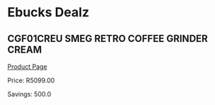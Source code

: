 
# Ebucks Dealz
## CGF01CREU SMEG RETRO COFFEE GRINDER CREAM
[Product Page](https://www.ebucks.com/web/shop/productSelected.do?prodId=1169628941&catId=704984897)

Price: R5099.00

Savings: 500.0


	